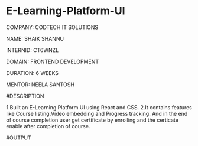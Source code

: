 # E-Learning-Platform-UI

COMPANY: CODTECH IT SOLUTIONS

NAME: SHAIK SHANNU

INTERNID: CT6WNZL

DOMAIN: FRONTEND DEVELOPMENT

DURATION: 6 WEEKS

MENTOR: NEELA SANTOSH

#DESCRIPTION

1.Built an E-Learning Platform UI using React and CSS.
2.It contains features like Course listing,Video embedding and Progress tracking.
And in the end of course completion user get certificate by enrolling and the certicate enable after completion of course.

#OUTPUT


